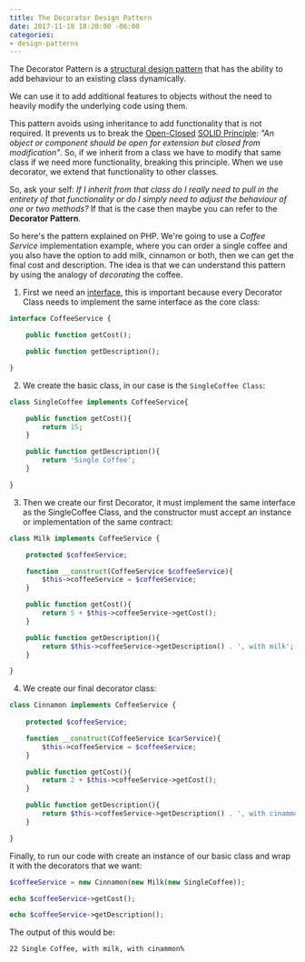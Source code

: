 ```yaml
---
title: The Decorator Design Pattern
date: 2017-11-18 18:20:00 -06:00
categories:
- design-patterns
---
```


The Decorator Pattern is a [structural design pattern](https://www.javatpoint.com/structural-design-patterns) that has the ability to add behaviour to an existing class dynamically.

We can use it to add additional features to objects without the need to heavily modify the underlying code using them.

This pattern avoids using inheritance to add functionality that is not required. It prevents us to break the [Open-Closed](http://deviq.com/open-closed-principle/) [SOLID Principle](http://deviq.com/solid/): *"An object or component should be open for extension but closed from modification"*. So, if we inherit from a class we have to modify that same class if we need more functionality, breaking this principle. When we use decorator, we extend that functionality to other classes.

So, ask your self: *If I inherit from that class do I really need to pull in the entirety of that functionality or do I simply need to adjust the behaviour of one or two methods?* If that is the case then maybe you can refer to the **Decorator Pattern**.

So here's the pattern explained on PHP. We're going to use a *Coffee Service* implementation example, where you can order a single coffee and you also have the option to add milk, cinnamon or both, then we can get the final cost and description. The idea is that we can understand this pattern by using the analogy of *decorating* the coffee.

1. First we need an [interface](https://docs.oracle.com/javase/tutorial/java/concepts/interface.html), this is important because every Decorator Class needs to implement the same interface as the core class:

```php
interface CoffeeService {

    public function getCost();

    public function getDescription();

}
```

2. We create the basic class, in our case is the `SingleCoffee Class`:

```php
class SingleCoffee implements CoffeeService{

    public function getCost(){
        return 15;
    }

    public function getDescription(){
        return 'Single Coffee';
    }

}
```

3. Then we create our first Decorator, it must implement the same interface as the SingleCoffee Class, and the constructor must accept an instance or implementation of the same contract:

```php
class Milk implements CoffeeService {

    protected $coffeeService;

    function __construct(CoffeeService $coffeeService){
        $this->coffeeService = $coffeeService;
    }

    public function getCost(){
        return 5 + $this->coffeeService->getCost();
    }

    public function getDescription(){
        return $this->coffeeService->getDescription() . ', with milk';
    }

}
```

4. We create our final decorator class:

```php
class Cinnamon implements CoffeeService {
    
    protected $coffeeService;

    function __construct(CoffeeService $carService){
        $this->coffeeService = $coffeeService;
    }

    public function getCost(){
        return 2 + $this->coffeeService->getCost();
    }

    public function getDescription(){
        return $this->coffeeService->getDescription() . ', with cinammon';
    }

}
```

Finally, to run our code with create an instance of our basic class and wrap it with the decorators that we want:

```php
$coffeeService = new Cinnamon(new Milk(new SingleCoffee));

echo $coffeeService->getCost();

echo $coffeeService->getDescription();

```

The output of this would be:

```
22 Single Coffee, with milk, with cinammon%
```